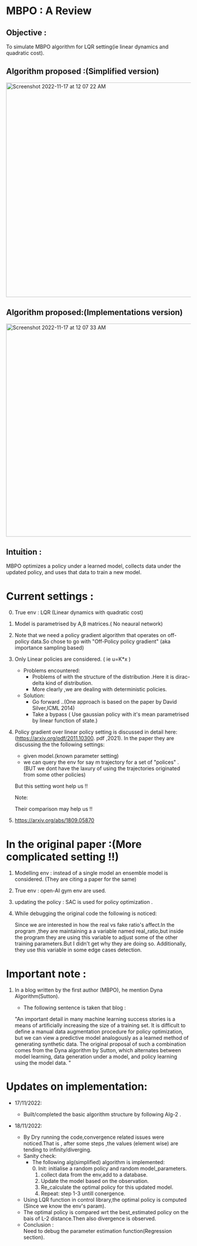
# MBPO : A Review

## Objective : <br/>
To simulate MBPO algorithm for LQR setting(ie linear dynamics and quadratic cost).<br/>

## Algorithm proposed :(Simplified version)
<img width="583" alt="Screenshot 2022-11-17 at 12 07 22 AM" src="https://user-images.githubusercontent.com/113635391/202267312-78099037-df2e-4f5a-8b32-37feb8cb9192.png">



## Algorithm proposed:(Implementations version)

<img width="579" alt="Screenshot 2022-11-17 at 12 07 33 AM" src="https://user-images.githubusercontent.com/113635391/202267366-fd1939e5-68d9-4440-a84b-e7cd288af667.png">

## Intuition :

MBPO optimizes a policy under a learned model, collects data under the updated policy, and uses that data to train a new
model.



# Current settings : 

0. True env : LQR (Linear dynamics with quadratic cost)<br />
1. Model is parametrised by A,B matrices.( No neaural network)<br />
2. Note that we need a policy gradient algorithm that operates on off-policy data.So chose to go with "Off-Policy policy gradient" (aka importance sampling based) <br />
3. Only Linear policies are considered. ( ie u=K*x )<br />
    - Problems encountered:<br />
        - Problems of with the structure of the distribution .Here it is dirac-delta kind of distribution.<br />      
        - More clearly ,we are dealing with deterministic policies.<br />
    - Solution:<br />
        - Go forward ..(One approach is based on the paper by David Silver,ICML 2014)<br />
        - Take a bypass ( Use gaussian policy with it's mean parametrised by linear function of state.) <br />

3. Policy gradient over linear policy setting is discussed in detail here: (https://arxiv.org/pdf/2011.10300.   pdf ,2021).
    In the paper they are discussing the the following settings:<br />
    - given model.(known parameter setting)<br />
    - we can query the env for say m trajectory for a set of "polices" .(BUT we dont have the laxury of using the trajectories originated from some other policies)<br />

    But this setting wont help us !!<br />

    Note:

    Their comparison may help us !!
4. https://arxiv.org/abs/1809.05870<br />


# In the original paper :(More complicated setting !!)

1. Modelling env : instead of a single model an ensemble model is considered. (They are citing a paper for the same)<br />
2. True env : open-AI gym env are used.<br />
2. updating the policy : SAC is used for policy optimization .<br />
3. While debugging the original code the following is noticed:<br />

    Since we are interested in how the real vs fake ratio's affect.In the program ,they are maintaining a a variable named real_ratio,but inside the program they are using this variable to adjust some of the other training parameters.But I didn't get why they are doing so. Additionally, they use this variable in some edge cases detection.

# Important note :

1. In a blog written by the first author (MBPO), he mention Dyna Algorithm(Sutton).<br />

   - The following sentence is taken that blog :<br />

    "An important detail in many machine learning success stories is a means of artificially increasing the size of a training set. It is difficult to define a manual data augmentation procedure for policy optimization, but we can view a predictive model analogously as a learned method of generating synthetic data. The original proposal of such a combination comes from the Dyna algorithm by Sutton, which alternates between model learning, data generation under a model, and policy learning using the model data. "


# Updates on implementation:

- 17/11/2022:<br />
    - Built/completed the basic algorithm structure by following Alg-2 .<br />

- 18/11/2022:<br />
    - By Dry running the code,convergence related issues were noticed.That is , after some steps ,the values    (element wise) are tending to infinity/diverging.<br />
    - Sanity check:<br />
        - The following alg(simplified) algorithm is implemented:<br />
            0. Init: initialise a random policy and random model_parameters.<br />
            1. collect data from the env,add to a database.
            2. Update the model based on the observation.
            3. Re_calculate the optimal policy for this updated model.
            4.  Repeat: step 1-3 untill conergence.
    - Using LQR function in control library,the optimal policy is computed (Since we know the env's param).<br />
    - The optimal policy is compared wrt the best_estimated policy on the bais of L-2 distance.Then also           divergence is observed.<br />
    - Conclusion : <br />
    Need to debug the parameter estimation function(Regression section).
